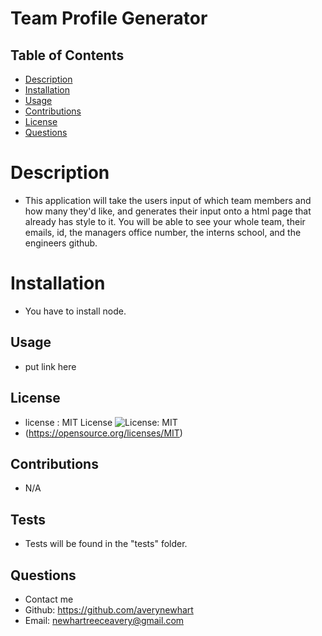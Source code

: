 # Team Profile Generator
 
  ## Table of Contents

  * [Description](#description)
  * [Installation](#installation)
  * [Usage](#usage)
  * [Contributions](#contributions)
  * [License](#license)
  * [Questions](#questions)
  
  # Description
  - This application will take the users input of which team members and how many they'd like, and generates their input onto a html page that already has style to it. You will be able to see your whole team, their emails, id, the managers office number, the interns school, and the engineers github.

  # Installation
  - You have to install node.

  ## Usage
  - put link here

  ## License
  - license : MIT License ![License: MIT](https://img.shields.io/badge/License-MIT-yellow.svg)
  - (https://opensource.org/licenses/MIT)

  ## Contributions
  - N/A

  ## Tests
  - Tests will be found in the "tests" folder. 

  ## Questions
  - Contact me
  - Github: https://github.com/averynewhart
  - Email: newhartreeceavery@gmail.com